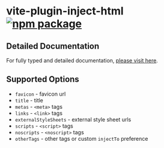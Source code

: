 # vite-plugin-inject-html <a href="https://npmjs.com/package/vite-plugin-inject-html" target="_blank" rel="noreferrer">![npm package](https://img.shields.io/npm/v/vite-plugin-inject-html.svg)</a>

## Detailed Documentation

For fully typed and detailed documentation, [please visit here](https://docs.aelita.me/docs/vite-plugin-inject-html.html).

## Supported Options

- `favicon` - favicon url
- `title` - title
- `metas` - `<meta>` tags
- `links` - `<link>` tags
- `externalStyleSheets` - external style sheet urls
- `scripts` - `<script>` tags
- `noscripts` - `<noscript>` tags
- `otherTags` - other tags or custom `injectTo` preference
